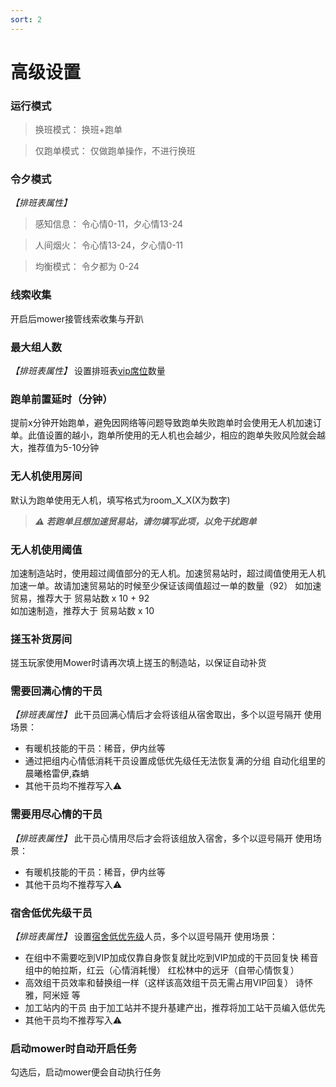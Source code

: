```yaml
---
sort: 2
---
```

# 高级设置

### 运行模式
> 换班模式： 换班+跑单

> 仅跑单模式： 仅做跑单操作，不进行换班

### 令夕模式
*【排班表属性】*
> 感知信息： 令心情0-11，夕心情13-24

> 人间烟火： 令心情13-24，夕心情0-11

> 均衡模式： 令夕都为 0-24 

### 线索收集
开启后mower接管线索收集与开趴

### 最大组人数
*【排班表属性】* 设置排班表[vip席位](../noun/1.explanation.html#vip席位)数量

### 跑单前置延时（分钟）
提前x分钟开始跑单，避免因网络等问题导致跑单失败跑单时会使用无人机加速订单。此值设置的越小，跑单所使用的无人机也会越少，相应的跑单失败风险就会越大，推荐值为5-10分钟

### 无人机使用房间
默认为跑单使用无人机，填写格式为room_X_X(X为数字)
> ***⚠ 若跑单且想加速贸易站，请勿填写此项，以免干扰跑单***

### 无人机使用阈值
加速制造站时，使用超过阈值部分的无人机。加速贸易站时，超过阈值使用无人机加速一单。故请加速贸易站的时候至少保证该阈值超过一单的数量（92）
如加速贸易，推荐大于 贸易站数 x 10 + 92                          
如加速制造，推荐大于 贸易站数 x 10

### 搓玉补货房间
搓玉玩家使用Mower时请再次填上搓玉的制造站，以保证自动补货

### 需要回满心情的干员
*【排班表属性】* 此干员回满心情后才会将该组从宿舍取出，多个以逗号隔开
使用场景：
  * 有暖机技能的干员：稀音，伊内丝等
  * 通过把组内心情低消耗干员设置成低优先级任无法恢复满的分组
      自动化组里的晨曦格雷伊,森蚺    
  * 其他干员均不推荐写入⚠

### 需要用尽心情的干员
*【排班表属性】* 此干员心情用尽后才会将该组放入宿舍，多个以逗号隔开
使用场景：
  * 有暖机技能的干员：稀音，伊内丝等
  * 其他干员均不推荐写入⚠

### 宿舍低优先级干员
*【排班表属性】* 设置[宿舍低优先级](../noun/1.explanation.html#宿舍低优先级)人员，多个以逗号隔开
使用场景：
  * 在组中不需要吃到VIP加成仅靠自身恢复就比吃到VIP加成的干员回复快
      稀音组中的帕拉斯，红云（心情消耗慢）
      红松林中的远牙（自带心情恢复）
  * 高效组干员效率和替换组一样（这样该高效组干员无需占用VIP回复）
      诗怀雅，阿米娅 等
  * 加工站内的干员
      由于加工站并不提升基建产出，推荐将加工站干员编入低优先
  * 其他干员均不推荐写入⚠

### 启动mower时自动开启任务
勾选后，启动mower便会自动执行任务
